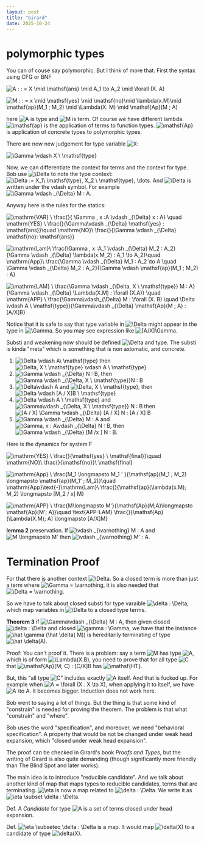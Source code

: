 ```yaml
---
layout: post
title: "Girard"
date: 2025-10-24
---
```


# polymorphic types

You can of couse say polymorphic. But I think of more that. First the
syntax using CFG or BNF

![A : : = X \\mid \\mathsf{ans} \\mid A_1 \\to A_2 \\mid \\forall (X. A)](https://latex.codecogs.com/svg.image?A%20%3A%20%3A%20%3D%20X%20%5Cmid%20%5Cmathsf%7Bans%7D%20%5Cmid%20A_1%20%5Cto%20A_2%20%5Cmid%20%5Cforall%20%28X.%20A%29 "A : : = X \mid \mathsf{ans} \mid A_1 \to A_2 \mid \forall (X. A)")

![M : : = x \\mid \\mathsf{yes} \\mid \\mathsf{no}\\mid \\lambda(x.M)\\mid \\mathsf{ap}(M_1 ; M_2) \\mid \\Lambda(X. M) \\mid \\mathsf{Ap}(M ; A)](https://latex.codecogs.com/svg.image?M%20%3A%20%3A%20%3D%20x%20%5Cmid%20%5Cmathsf%7Byes%7D%20%5Cmid%20%5Cmathsf%7Bno%7D%5Cmid%20%5Clambda%28x.M%29%5Cmid%20%5Cmathsf%7Bap%7D%28M_1%20%3B%20M_2%29%20%5Cmid%20%5CLambda%28X.%20M%29%20%5Cmid%20%5Cmathsf%7BAp%7D%28M%20%3B%20A%29 "M : : = x \mid \mathsf{yes} \mid \mathsf{no}\mid \lambda(x.M)\mid \mathsf{ap}(M_1 ; M_2) \mid \Lambda(X. M) \mid \mathsf{Ap}(M ; A)")

here ![A](https://latex.codecogs.com/svg.image?A "A") is type and
![M](https://latex.codecogs.com/svg.image?M "M") is term. Of course we
have different lambda.
![\\mathsf{ap}](https://latex.codecogs.com/svg.image?%5Cmathsf%7Bap%7D "\mathsf{ap}")
is the application of terms to function types.
![\\mathsf{Ap}](https://latex.codecogs.com/svg.image?%5Cmathsf%7BAp%7D "\mathsf{Ap}")
is application of concrete types to polymorphic types.

There are now new judgement for type variable
![X](https://latex.codecogs.com/svg.image?X "X"):

![\\Gamma \\vdash X \\ \\mathsf{type}](https://latex.codecogs.com/svg.image?%5CGamma%20%5Cvdash%20X%20%5C%20%5Cmathsf%7Btype%7D "\Gamma \vdash X \ \mathsf{type}")

Now, we can differentiate the context for terms and the context for
type. Bob use
![\\Delta](https://latex.codecogs.com/svg.image?%5CDelta "\Delta") to
note the type context:
![\\Delta := X_1\\ \\mathsf{type}, X_2 \\ \\mathsf{type}, \\dots](https://latex.codecogs.com/svg.image?%5CDelta%20%3A%3D%20X_1%5C%20%5Cmathsf%7Btype%7D%2C%20X_2%20%5C%20%5Cmathsf%7Btype%7D%2C%20%5Cdots "\Delta := X_1\ \mathsf{type}, X_2 \ \mathsf{type}, \dots").
And ![\\Delta](https://latex.codecogs.com/svg.image?%5CDelta "\Delta")
is written under the vdash symbol. For example
![\\Gamma \\vdash \_{\\Delta} M : A](https://latex.codecogs.com/svg.image?%5CGamma%20%5Cvdash%20_%7B%5CDelta%7D%20M%20%3A%20A "\Gamma \vdash _{\Delta} M : A").

Anyway here is the rules for the statics:

![\\mathrm{VAR} \\ \\frac{}{ \\Gamma , x :A \\vdash \_{\\Delta} x : A} \\quad \\mathrm{YES} \\ \\frac{}{\\Gamma\\vdash \_{\\Delta} \\mathsf{yes} : \\mathsf{ans}}\\quad \\mathrm{NO}\\ \\frac{}{\\Gamma \\vdash \_{\\Delta} \\mathsf{no}: \\mathsf{ans}}](https://latex.codecogs.com/svg.image?%5Cmathrm%7BVAR%7D%20%5C%20%5Cfrac%7B%7D%7B%20%5CGamma%20%2C%20x%20%3AA%20%5Cvdash%20_%7B%5CDelta%7D%20x%20%3A%20A%7D%20%5Cquad%20%5Cmathrm%7BYES%7D%20%5C%20%5Cfrac%7B%7D%7B%5CGamma%5Cvdash%20_%7B%5CDelta%7D%20%5Cmathsf%7Byes%7D%20%3A%20%5Cmathsf%7Bans%7D%7D%5Cquad%20%5Cmathrm%7BNO%7D%5C%20%5Cfrac%7B%7D%7B%5CGamma%20%5Cvdash%20_%7B%5CDelta%7D%20%5Cmathsf%7Bno%7D%3A%20%5Cmathsf%7Bans%7D%7D "\mathrm{VAR} \ \frac{}{ \Gamma , x :A \vdash _{\Delta} x : A} \quad \mathrm{YES} \ \frac{}{\Gamma\vdash _{\Delta} \mathsf{yes} : \mathsf{ans}}\quad \mathrm{NO}\ \frac{}{\Gamma \vdash _{\Delta} \mathsf{no}: \mathsf{ans}}")

![\\mathrm{Lam}\\ \\frac{\\Gamma , x :A_1 \\vdash \_{\\Delta} M_2 : A_2}{\\Gamma \\vdash \_{\\Delta} \\lambda(x.M_2) : A_1 \\to A_2}\\quad \\mathrm{App}\\ \\frac{\\Gamma \\vdash \_{\\Delta} M_1 : A_2 \\to A \\quad \\Gamma \\vdash \_{\\Delta} M_2 : A_2}{\\Gamma \\vdash \\mathsf{ap}(M_1 ; M_2) : A}](https://latex.codecogs.com/svg.image?%5Cmathrm%7BLam%7D%5C%20%5Cfrac%7B%5CGamma%20%2C%20x%20%3AA_1%20%5Cvdash%20_%7B%5CDelta%7D%20M_2%20%3A%20A_2%7D%7B%5CGamma%20%5Cvdash%20_%7B%5CDelta%7D%20%5Clambda%28x.M_2%29%20%3A%20A_1%20%5Cto%20A_2%7D%5Cquad%20%5Cmathrm%7BApp%7D%5C%20%5Cfrac%7B%5CGamma%20%5Cvdash%20_%7B%5CDelta%7D%20M_1%20%3A%20A_2%20%5Cto%20A%20%5Cquad%20%5CGamma%20%5Cvdash%20_%7B%5CDelta%7D%20M_2%20%3A%20A_2%7D%7B%5CGamma%20%5Cvdash%20%5Cmathsf%7Bap%7D%28M_1%20%3B%20M_2%29%20%3A%20A%7D "\mathrm{Lam}\ \frac{\Gamma , x :A_1 \vdash _{\Delta} M_2 : A_2}{\Gamma \vdash _{\Delta} \lambda(x.M_2) : A_1 \to A_2}\quad \mathrm{App}\ \frac{\Gamma \vdash _{\Delta} M_1 : A_2 \to A \quad \Gamma \vdash _{\Delta} M_2 : A_2}{\Gamma \vdash \mathsf{ap}(M_1 ; M_2) : A}")

![\\mathrm{LAM} \\ \\frac{\\Gamma \\vdash \_{\\Delta, X \\ \\mathsf{type}} M : A}{\\Gamma \\vdash \_{\\Delta} \\Lambda(X.M) : \\forall (X.A)} \\quad \\mathrm{APP} \\ \\frac{\\Gamma\\vdash\_{\\Delta} M : \\forall (X. B) \\quad \\Delta \\vdash A \\ \\mathsf{type}}{\\Gamma\\vdash \_{\\Delta} \\mathsf{Ap}(M ; A) : \[A/X\]B}](https://latex.codecogs.com/svg.image?%5Cmathrm%7BLAM%7D%20%5C%20%5Cfrac%7B%5CGamma%20%5Cvdash%20_%7B%5CDelta%2C%20X%20%5C%20%5Cmathsf%7Btype%7D%7D%20M%20%3A%20A%7D%7B%5CGamma%20%5Cvdash%20_%7B%5CDelta%7D%20%5CLambda%28X.M%29%20%3A%20%5Cforall%20%28X.A%29%7D%20%5Cquad%20%5Cmathrm%7BAPP%7D%20%5C%20%5Cfrac%7B%5CGamma%5Cvdash_%7B%5CDelta%7D%20M%20%3A%20%5Cforall%20%28X.%20B%29%20%5Cquad%20%5CDelta%20%5Cvdash%20A%20%5C%20%5Cmathsf%7Btype%7D%7D%7B%5CGamma%5Cvdash%20_%7B%5CDelta%7D%20%5Cmathsf%7BAp%7D%28M%20%3B%20A%29%20%3A%20%5BA%2FX%5DB%7D "\mathrm{LAM} \ \frac{\Gamma \vdash _{\Delta, X \ \mathsf{type}} M : A}{\Gamma \vdash _{\Delta} \Lambda(X.M) : \forall (X.A)} \quad \mathrm{APP} \ \frac{\Gamma\vdash_{\Delta} M : \forall (X. B) \quad \Delta \vdash A \ \mathsf{type}}{\Gamma\vdash _{\Delta} \mathsf{Ap}(M ; A) : [A/X]B}")

Notice that it is safe to say that type variable in
![\\Delta](https://latex.codecogs.com/svg.image?%5CDelta "\Delta") might
appear in the type in
![\\Gamma](https://latex.codecogs.com/svg.image?%5CGamma "\Gamma"). So
you may see expression like
![\[A/X\]\\Gamma](https://latex.codecogs.com/svg.image?%5BA%2FX%5D%5CGamma "[A/X]\Gamma").

Substi and weakening now should be defined
![\\Delta](https://latex.codecogs.com/svg.image?%5CDelta "\Delta") and
type. The substi is kinda \"meta\" which is something that is non
axiomatic, and concrete.

1.  ![\\Delta \\vdash A\\ \\mathsf{type}](https://latex.codecogs.com/svg.image?%5CDelta%20%5Cvdash%20A%5C%20%5Cmathsf%7Btype%7D "\Delta \vdash A\ \mathsf{type}")
    then
    ![\\Delta, X \\ \\mathsf{type} \\vdash A \\ \\mathsf{type}](https://latex.codecogs.com/svg.image?%5CDelta%2C%20X%20%5C%20%5Cmathsf%7Btype%7D%20%5Cvdash%20A%20%5C%20%5Cmathsf%7Btype%7D "\Delta, X \ \mathsf{type} \vdash A \ \mathsf{type}")
2.  ![\\Gamma \\vdash \_{\\Delta} N : B](https://latex.codecogs.com/svg.image?%5CGamma%20%5Cvdash%20_%7B%5CDelta%7D%20N%20%3A%20B "\Gamma \vdash _{\Delta} N : B"),
    then
    ![\\Gamma \\vdash \_{\\Delta, X \\ \\mathsf{type}}N : B](https://latex.codecogs.com/svg.image?%5CGamma%20%5Cvdash%20_%7B%5CDelta%2C%20X%20%5C%20%5Cmathsf%7Btype%7D%7DN%20%3A%20B "\Gamma \vdash _{\Delta, X \ \mathsf{type}}N : B")
3.  ![\\Delta\\vdash A](https://latex.codecogs.com/svg.image?%5CDelta%5Cvdash%20A "\Delta\vdash A")
    and
    ![\\Delta, X \\ \\mathsf{type}](https://latex.codecogs.com/svg.image?%5CDelta%2C%20X%20%5C%20%5Cmathsf%7Btype%7D "\Delta, X \ \mathsf{type}"),
    then
    ![\\Delta \\vdash \[A / X\]B \\ \\mathsf{type}](https://latex.codecogs.com/svg.image?%5CDelta%20%5Cvdash%20%5BA%20%2F%20X%5DB%20%5C%20%5Cmathsf%7Btype%7D "\Delta \vdash [A / X]B \ \mathsf{type}")
4.  ![\\Delta \\vdash A \\ \\mathsf{type}](https://latex.codecogs.com/svg.image?%5CDelta%20%5Cvdash%20A%20%5C%20%5Cmathsf%7Btype%7D "\Delta \vdash A \ \mathsf{type}")
    and
    ![\\Gamma\\vdash \_{\\Delta, X \\ \\mathsf{type}} N : B](https://latex.codecogs.com/svg.image?%5CGamma%5Cvdash%20_%7B%5CDelta%2C%20X%20%5C%20%5Cmathsf%7Btype%7D%7D%20N%20%3A%20B "\Gamma\vdash _{\Delta, X \ \mathsf{type}} N : B")
    then
    ![\[A / X\] \\Gamma \\vdash \_{\\Delta} \[A / X\] N : \[A / X\] B](https://latex.codecogs.com/svg.image?%5BA%20%2F%20X%5D%20%5CGamma%20%5Cvdash%20_%7B%5CDelta%7D%20%5BA%20%2F%20X%5D%20N%20%3A%20%5BA%20%2F%20X%5D%20B "[A / X] \Gamma \vdash _{\Delta} [A / X] N : [A / X] B")
5.  ![\\Gamma \\vdash \_{\\Delta} M : A](https://latex.codecogs.com/svg.image?%5CGamma%20%5Cvdash%20_%7B%5CDelta%7D%20M%20%3A%20A "\Gamma \vdash _{\Delta} M : A")
    and
    ![\\Gamma, x : A\\vdash \_{\\Delta} N : B](https://latex.codecogs.com/svg.image?%5CGamma%2C%20x%20%3A%20A%5Cvdash%20_%7B%5CDelta%7D%20N%20%3A%20B "\Gamma, x : A\vdash _{\Delta} N : B"),
    then
    ![\\Gamma \\vdash \_{\\Delta} \[M /x \] N : B](https://latex.codecogs.com/svg.image?%5CGamma%20%5Cvdash%20_%7B%5CDelta%7D%20%5BM%20%2Fx%20%5D%20N%20%3A%20B "\Gamma \vdash _{\Delta} [M /x ] N : B").

Here is the dynamics for system F

![\\mathrm{YES} \\ \\frac{}{\\mathsf{yes} \\ \\mathsf{final}}\\quad \\mathrm{NO}\\ \\frac{}{\\mathsf{no}}\\ \\mathsf{final}](https://latex.codecogs.com/svg.image?%5Cmathrm%7BYES%7D%20%5C%20%5Cfrac%7B%7D%7B%5Cmathsf%7Byes%7D%20%5C%20%5Cmathsf%7Bfinal%7D%7D%5Cquad%20%5Cmathrm%7BNO%7D%5C%20%5Cfrac%7B%7D%7B%5Cmathsf%7Bno%7D%7D%5C%20%5Cmathsf%7Bfinal%7D "\mathrm{YES} \ \frac{}{\mathsf{yes} \ \mathsf{final}}\quad \mathrm{NO}\ \frac{}{\mathsf{no}}\ \mathsf{final}")

![\\mathrm{App} \\ \\frac{M_1 \\longmapsto M_1 \' }{\\mathsf{ap}(M_1 ; M_2) \\longmapsto \\mathsf{ap}(M_1\' ; M_2)}\\quad \\mathrm{App}\\text{-}\\mathrm{Lam}\\ \\frac{}{\\mathsf{ap}(\\lambda(x.M); M_2) \\longmapsto \[M_2 / x\] M}](https://latex.codecogs.com/svg.image?%5Cmathrm%7BApp%7D%20%5C%20%5Cfrac%7BM_1%20%5Clongmapsto%20M_1%20%27%20%7D%7B%5Cmathsf%7Bap%7D%28M_1%20%3B%20M_2%29%20%5Clongmapsto%20%5Cmathsf%7Bap%7D%28M_1%27%20%3B%20M_2%29%7D%5Cquad%20%5Cmathrm%7BApp%7D%5Ctext%7B-%7D%5Cmathrm%7BLam%7D%5C%20%5Cfrac%7B%7D%7B%5Cmathsf%7Bap%7D%28%5Clambda%28x.M%29%3B%20M_2%29%20%5Clongmapsto%20%5BM_2%20%2F%20x%5D%20M%7D "\mathrm{App} \ \frac{M_1 \longmapsto M_1 ' }{\mathsf{ap}(M_1 ; M_2) \longmapsto \mathsf{ap}(M_1' ; M_2)}\quad \mathrm{App}\text{-}\mathrm{Lam}\ \frac{}{\mathsf{ap}(\lambda(x.M); M_2) \longmapsto [M_2 / x] M}")

![\\mathrm{APP} \\ \\frac{M\\longmapsto M\'}{\\mathsf{Ap}(M;A)\\longmapsto \\mathsf{Ap}(M\'; A)}\\quad \\text{APP-LAM} \\frac{}{\\mathsf{Ap}(\\Lambda(X.M); A) \\longmapsto \[A/X\]M}](https://latex.codecogs.com/svg.image?%5Cmathrm%7BAPP%7D%20%5C%20%5Cfrac%7BM%5Clongmapsto%20M%27%7D%7B%5Cmathsf%7BAp%7D%28M%3BA%29%5Clongmapsto%20%5Cmathsf%7BAp%7D%28M%27%3B%20A%29%7D%5Cquad%20%5Ctext%7BAPP-LAM%7D%20%5Cfrac%7B%7D%7B%5Cmathsf%7BAp%7D%28%5CLambda%28X.M%29%3B%20A%29%20%5Clongmapsto%20%5BA%2FX%5DM%7D "\mathrm{APP} \ \frac{M\longmapsto M'}{\mathsf{Ap}(M;A)\longmapsto \mathsf{Ap}(M'; A)}\quad \text{APP-LAM} \frac{}{\mathsf{Ap}(\Lambda(X.M); A) \longmapsto [A/X]M}")

**lemma 2** preservation. If
![\\vdash \_{\\varnothing} M : A](https://latex.codecogs.com/svg.image?%5Cvdash%20_%7B%5Cvarnothing%7D%20M%20%3A%20A "\vdash _{\varnothing} M : A")
and
![M \\longmapsto M\'](https://latex.codecogs.com/svg.image?M%20%5Clongmapsto%20M%27 "M \longmapsto M'")
then
![\\vdash \_{\\varnothing} M\' : A](https://latex.codecogs.com/svg.image?%5Cvdash%20_%7B%5Cvarnothing%7D%20M%27%20%3A%20A "\vdash _{\varnothing} M' : A").

# Termination Proof

For that there is another context
![\\Delta](https://latex.codecogs.com/svg.image?%5CDelta "\Delta"). So a
closed term is more than just a term where
![\\Gamma = \\varnothing](https://latex.codecogs.com/svg.image?%5CGamma%20%3D%20%5Cvarnothing "\Gamma = \varnothing"),
it is also needed that
![\\Delta = \\varnothing](https://latex.codecogs.com/svg.image?%5CDelta%20%3D%20%5Cvarnothing "\Delta = \varnothing").

So we have to talk about closed substi for type varaible
![\\delta : \\Delta](https://latex.codecogs.com/svg.image?%5Cdelta%20%3A%20%5CDelta "\delta : \Delta"),
which map variables in
![\\Delta](https://latex.codecogs.com/svg.image?%5CDelta "\Delta") to a
closed type terms.

**Theorem 3** if
![\\Gamma\\vdash \_{\\Delta} M : A](https://latex.codecogs.com/svg.image?%5CGamma%5Cvdash%20_%7B%5CDelta%7D%20M%20%3A%20A "\Gamma\vdash _{\Delta} M : A"),
then given closed
![\\delta : \\Delta](https://latex.codecogs.com/svg.image?%5Cdelta%20%3A%20%5CDelta "\delta : \Delta")
and closed
![\\gamma : \\Gamma](https://latex.codecogs.com/svg.image?%5Cgamma%20%3A%20%5CGamma "\gamma : \Gamma"),
we have that the instance
![\\hat \\gamma (\\hat \\delta( M))](https://latex.codecogs.com/svg.image?%5Chat%20%5Cgamma%20%28%5Chat%20%5Cdelta%28%20M%29%29 "\hat \gamma (\hat \delta( M))")
is hereditarily terminating of type
![\\hat \\delta(A)](https://latex.codecogs.com/svg.image?%5Chat%20%5Cdelta%28A%29 "\hat \delta(A)").

Proof: You can\'t proof it. There is a problem: say a term
![M](https://latex.codecogs.com/svg.image?M "M") has type
![A](https://latex.codecogs.com/svg.image?A "A"), which is of form
![\\Lambda(X.B)](https://latex.codecogs.com/svg.image?%5CLambda%28X.B%29 "\Lambda(X.B)"),
you need to prove that for all type
![C](https://latex.codecogs.com/svg.image?C "C") that
![\\mathsf{Ap}(M; C) : \[C/X\]B](https://latex.codecogs.com/svg.image?%5Cmathsf%7BAp%7D%28M%3B%20C%29%20%3A%20%5BC%2FX%5DB "\mathsf{Ap}(M; C) : [C/X]B")
has
![\\mathsf{HT}](https://latex.codecogs.com/svg.image?%5Cmathsf%7BHT%7D "\mathsf{HT}").

But, this \"all type ![C](https://latex.codecogs.com/svg.image?C "C")\"
includes exactly ![A](https://latex.codecogs.com/svg.image?A "A")
itself. And that is fucked up. For example when
![A = \\forall (X . X \\to X)](https://latex.codecogs.com/svg.image?A%20%3D%20%5Cforall%20%28X%20.%20X%20%5Cto%20X%29 "A = \forall (X . X \to X)"),
when applying it to itself, we have
![A \\to A](https://latex.codecogs.com/svg.image?A%20%5Cto%20A "A \to A").
It becomes bigger. Induction does not work here.

Bob went to saying a lot of things. But the thing is that some kind of
\"constrain\" is needed for proving the theorem. The problem is that
what \"constrain\" and \"where\".

Bob uses the word \"specification\", and moreover, we need \"behavioral
specification\". A property that would be not be changed under weak head
expansion, which \"closed under weak head expansion\".

The proof can be checked in Girard\'s book *Proofs and Types*, but the
writing of Girard is also quite demanding (though significantly more
friendly than The Blind Spot and later works).

The main idea is to introduce \"reducible candidate\". And we talk about
another kind of map that maps types to reducible candidates, terms that
are terminating.
![\\eta](https://latex.codecogs.com/svg.image?%5Ceta "\eta") is now a
map related to
![\\delta : \\Delta](https://latex.codecogs.com/svg.image?%5Cdelta%20%3A%20%5CDelta "\delta : \Delta").
We write it as
![\\eta \\subset \\delta : \\Delta](https://latex.codecogs.com/svg.image?%5Ceta%20%5Csubset%20%5Cdelta%20%3A%20%5CDelta "\eta \subset \delta : \Delta").

Def. A *Candidate* for type
![A](https://latex.codecogs.com/svg.image?A "A") is a set of terms
closed under head expansion.

Def.
![\\eta \\subseteq \\delta : \\Delta](https://latex.codecogs.com/svg.image?%5Ceta%20%5Csubseteq%20%5Cdelta%20%3A%20%5CDelta "\eta \subseteq \delta : \Delta")
is a map. It would map
![\\delta(X)](https://latex.codecogs.com/svg.image?%5Cdelta%28X%29 "\delta(X)")
to a candidate of type
![\\delta(X)](https://latex.codecogs.com/svg.image?%5Cdelta%28X%29 "\delta(X)").

